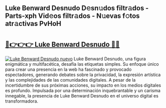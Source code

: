 ## Luke Benward Desnudo D𝚎sn𝚞dos filtr𝚊dos - Parts-xph Vid𝚎os filtr𝚊dos - N𝚞evas f𝚘tos atr𝚊ctivas PvHoH

# <h2><a href="http://mbbipu.tromn.icu/?c=Luke+Benward+Desnudo">🔗👉👉👉 Luke Benward Desnudo 🔗🔗</a></h2>

[![Luke Benward Desnudo nuevo](https://i.imgur.com/pEAQMta.gif)](http://mbbipu.tromn.icu/?c=Luke+Benward+Desnudo)
Luke Benward Desnudo, una figura enigmática y multifacética, desafía las etiquetas simples. Su enfoque único para crear una presencia en la web ha fascinado y provocado espectadores, generando debates sobre la privacidad, la expresión artística y las complejidades de las comunidades digitales. A pesar de la incertidumbre de sus próximas acciones, su impacto en los medios digitales es profundo. Impulsada por una determinación inquebrantable y un carisma innegable, la presencia de Luke Benward Desnudo en el universo digital es transformadora.
